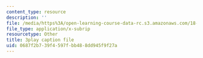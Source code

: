 ```yaml
---
content_type: resource
description: ''
file: /media/https%3A/open-learning-course-data-rc.s3.amazonaws.com/18-06sc-linear-algebra-fall-2011/0687f2b739f4597fbb488dd945f9f27a_3cMyj8EKFGo.vtt
file_type: application/x-subrip
resourcetype: Other
title: 3play caption file
uid: 0687f2b7-39f4-597f-bb48-8dd945f9f27a
---
```

